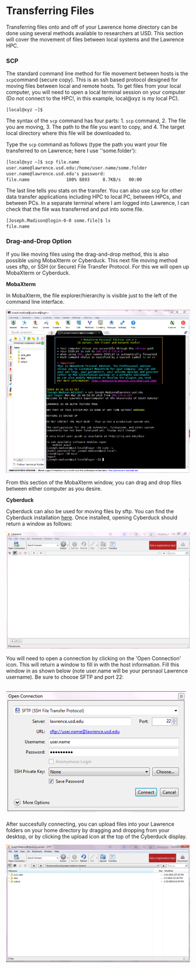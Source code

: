 # Transferring Files

Transferring files onto and off of your Lawrence home directory can be done using several methods available to researchers at USD. This section will cover the movement of files between local systems and the Lawrence HPC.

### SCP

The standard command line method for file movement between hosts is the `scp`command \(secure copy\). This is an ssh based protocol designed for moving files between local and remote hosts. To get files from your local computer, you will need to open a local terminal session on your computer \(Do not connect to the HPC!, in this example, local@xyz is my local PC\).

```
[local@xyz ~]$
```

The syntax of the `scp` command has four parts: 1. `scp` command, 2. The file you are moving, 3. The path to the file you want to copy, and 4. The target local directory where this file will be downloaded to.

Type the `scp` command as follows \(type the path you want your file transferred to on Lawrence; here I use ''some.folder'\):

```
[local@xyz ~]$ scp file.name user.name@lawrence.usd.edu:/home/user.name/some.folder
user.name@lawrence.usd.edu's password: 
file.name              100% 8893     8.7KB/s   00:00
```

The last line tells you stats on the transfer. You can also use scp for other data transfer applications including HPC to local PC, between HPCs, and between PCs. In a separate terminal where I am logged into Lawrence, I can check that the file was transferred and put into some.file.

```
[Joseph.Madison@login-0-0 some.file]$ ls
file.name
```

### Drag-and-Drop Option

If you like moving files using the drag-and-drop method, this is also possible using MobaXterm or Cyberduck. This next file moving method uses sftp, or SSH \(or Secure\) File Transfer Protocol. For this we will open up MobaXterm or Cyberduck.

**MobaXterm**

In MobaXterm, the file explorer/hierarchy is visible just to the left of the command line interface.

![](/assets/moba_1.png)

From this section of the MobaXterm window, you can drag and drop files between either computer as you desire. 



**Cyberduck**

Cyberduck can also be used for moving files by sftp. You can find the Cyberduck installation [here](https://cyberduck.io/). Once installed, opening Cyberduck should return a window as follows:

![](/assets/cyberduck_1.png)

You will need to open a connection by clicking on the 'Open Connection' icon. This will return a window to fill in with the host information. Fill this window in as shown below \(note user.name will be your persnaol Lawrence username\). Be sure to choose SFTP and port 22:

## ![](/assets/cyberduck_2)

After succesfully connecting, you can upload files into your Lawrence folders on your home directory by dragging and dropping from your desktop, or by clicking the upload icon at the top of the Cyberduck display.

![](/assets/cyberduck_3.png)

